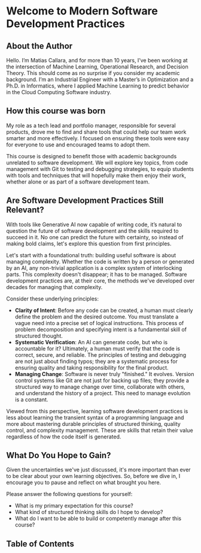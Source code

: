 # Welcome to Modern Software Development Practices

## About the Author

Hello. I’m Matias Callara, and for more than 10 years, I’ve been working at the intersection of Machine Learning, Operational Research, and Decision Theory. This should come as no surprise if you consider my academic background. I’m an Industrial Engineer with a Master’s in Optimization and a Ph.D. in Informatics, where I applied Machine Learning to predict behavior in the Cloud Computing Software industry.

## How this course was born

My role as a tech lead and portfolio manager, responsible for several products, drove me to find and share tools that could help our team work smarter and more effectively. I focused on ensuring these tools were easy for everyone to use and encouraged teams to adopt them.

This course is designed to benefit those with academic backgrounds unrelated to software development. We will explore key topics, from code management with Git to testing and debugging strategies, to equip students with tools and techniques that will hopefully make them enjoy their work, whether alone or as part of a software development team.

## Are Software Development Practices Still Relevant?

With tools like Generative AI now capable of writing code, it’s natural to question the future of software development and the skills required to succeed in it. No one can predict the future with certainty, so instead of making bold claims, let's explore this question from first principles.

Let's start with a foundational truth: building useful software is about managing complexity. Whether the code is written by a person or generated by an AI, any non-trivial application is a complex system of interlocking parts. This complexity doesn't disappear; it has to be managed. Software development practices are, at their core, the methods we've developed over decades for managing that complexity.

Consider these underlying principles:

- **Clarity of Intent**: Before any code can be created, a human must clearly define the problem and the desired outcome. You must translate a vague need into a precise set of logical instructions. This process of problem decomposition and specifying intent is a fundamental skill of structured thought.
- **Systematic Verification**: An AI can generate code, but who is accountable for it? Ultimately, a human must verify that the code is correct, secure, and reliable. The principles of testing and debugging are not just about finding typos; they are a systematic process for ensuring quality and taking responsibility for the final product.
- **Managing Change**: Software is never truly "finished." It evolves. Version control systems like Git are not just for backing up files; they provide a structured way to manage change over time, collaborate with others, and understand the history of a project. This need to manage evolution is a constant.

Viewed from this perspective, learning software development practices is less about learning the transient syntax of a programming language and more about mastering durable principles of structured thinking, quality control, and complexity management. These are skills that retain their value regardless of how the code itself is generated.

## What Do You Hope to Gain?

Given the uncertainties we've just discussed, it's more important than ever to be clear about your own learning objectives. So, before we dive in, I encourage you to pause and reflect on what brought you here.

Please answer the following questions for yourself:

- What is my primary expectation for this course?
- What kind of structured thinking skills do I hope to develop?
- What do I want to be able to build or competently manage after this course?

## Table of Contents
```{tableofcontents}
```
